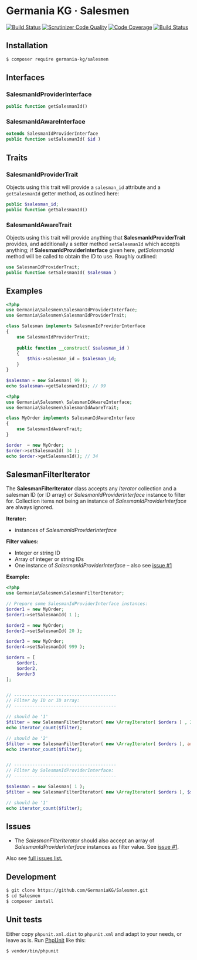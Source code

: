 # Germania KG · Salesmen


[![Build Status](https://travis-ci.org/GermaniaKG/Salesmen.svg?branch=master)](https://travis-ci.org/GermaniaKG/Salesmen)
[![Scrutinizer Code Quality](https://scrutinizer-ci.com/g/GermaniaKG/Salesmen/badges/quality-score.png?b=master)](https://scrutinizer-ci.com/g/GermaniaKG/Salesmen/?branch=master)
[![Code Coverage](https://scrutinizer-ci.com/g/GermaniaKG/Salesmen/badges/coverage.png?b=master)](https://scrutinizer-ci.com/g/GermaniaKG/Salesmen/?branch=master)
[![Build Status](https://scrutinizer-ci.com/g/GermaniaKG/Salesmen/badges/build.png?b=master)](https://scrutinizer-ci.com/g/GermaniaKG/Salesmen/build-status/master)


## Installation

```bash
$ composer require germania-kg/salesmen
```

## Interfaces

### SalesmanIdProviderInterface

```php
public function getSalesmanId()
```

### SalesmanIdAwareInterface

```php
extends SalesmanIdProviderInterface
public function setSalesmanId( $id )
```

## Traits

### SalesmanIdProviderTrait

Objects using this trait will provide a `salesman_id` attribute and a `getSalesmanId` getter method, as outlined here:

```php
public $salesman_id;
public function getSalesmanId()
```


### SalesmanIdAwareTrait

Objects using this trait will provide anything that **SalesmanIdProviderTrait** provides, and additionally a setter method `setSalesmanId` which accepts anything; if **SalesmanIdProviderInterface** given here, *getSalesmanId* method will be called to obtain the ID to use. Roughly outlined:

```php
use SalesmanIdProviderTrait;
public function setSalesmanId( $salesman )
```







## Examples
```php
<?php
use Germania\Salesmen\SalesmanIdProviderInterface;
use Germania\Salesmen\SalesmanIdProviderTrait;

class Salesman implements SalesmanIdProviderInterface
{
	use SalesmanIdProviderTrait;
	
	public function __construct( $salesman_id )
	{
		$this->salesman_id = $salesman_id;
	}
}

$salesman = new Salesman( 99 );
echo $salesman->getSalesmanId(); // 99
```

```php
<?php
use Germania\Salesmen\ SalesmanIdAwareInterface;
use Germania\Salesmen\SalesmanIdAwareTrait;

class MyOrder implements SalesmanIdAwareInterface
{
	use SalesmanIdAwareTrait;
}

$order  = new MyOrder;
$order->setSalesmanId( 34 );
echo $order->getSalesmanId(); // 34


```


## SalesmanFilterIterator

The **SalesmanFilterIterator** class accepts any *Iterator* collection and a salesman ID (or ID array) or *SalesmanIdProviderInterface* instance to filter for. Collection items not being an instance of *SalesmanIdProviderInterface* are always ignored. 

**Iterator:**

- instances of *SalesmanIdProviderInterface*


**Filter values:**

- Integer or string ID
- Array of integer or string IDs
- One instance of *SalesmanIdProviderInterface* – also see [issue #1][i1]


**Example:**

```php
<?php
use Germania\Salesmen\SalesmanFilterIterator;

// Prepare some SalesmanIdProviderInterface instances:
$order1 = new MyOrder; 
$order1->setSalesmanId( 1 );

$order2 = new MyOrder; 
$order2->setSalesmanId( 20 );

$order3 = new MyOrder; 
$order4->setSalesmanId( 999 );

$orders = [
	$order1,
	$order2,	
	$order3
];


// ---------------------------------------
// Filter by ID or ID array:
// ---------------------------------------

// should be '1'
$filter = new SalesmanFilterIterator( new \ArrayIterator( $orders ) , 20);
echo iterator_count($filter);

// should be '2'
$filter = new SalesmanFilterIterator( new \ArrayIterator( $orders ), array(20, 999));
echo iterator_count($filter);


// ---------------------------------------
// Filter by SalesmanIdProviderInterface:
// ---------------------------------------

$salesman = new Salesman( 1 );
$filter = new SalesmanFilterIterator( new \ArrayIterator( $orders ), $salesman);

// should be '1'
echo iterator_count($filter);
```

## Issues

- The *SalesmanFilterIterator* should also accept an array of *SalesmanIdProviderInterface* instances as filter value. See [issue #1][i1].

Also see [full issues list.][i0]

[i0]: https://github.com/GermaniaKG/Salesmen/issues 
[i1]: https://github.com/GermaniaKG/Salesmen/issues/1 

## Development

```bash
$ git clone https://github.com/GermaniaKG/Salesmen.git
$ cd Salesmen
$ composer install
```

## Unit tests

Either copy `phpunit.xml.dist` to `phpunit.xml` and adapt to your needs, or leave as is. Run [PhpUnit](https://phpunit.de/) like this:

```bash
$ vendor/bin/phpunit
```

